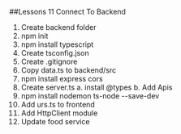  ##Lessons 11 Connect To Backend
1. Create backend folder
2. npm init
3. npm install typescript
4. Create tsconfig.json
5. Create .gitignore
6. Copy data.ts to backend/src
7. npm install express cors
8. Create server.ts
   a. install @types
   b. Add Apis
9. npm install nodemon ts-node --save-dev
10. Add urs.ts to frontend
11. Add HttpClient module
12. Update food service
  
